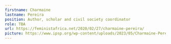 ```yaml
---
firstname: Charmaine
lastname: Pereira
position: Author, scholar and civil society coordinator
role: TBA
url: https://feministafrica.net/2020/02/27/charmaine-pereira/
picture: https://www.ipsp.org/wp-content/uploads/2023/05/Charmaine-Pereira.png
---
```

